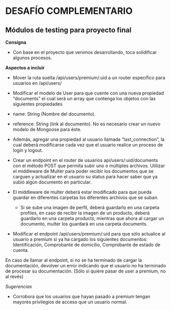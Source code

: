 # **DESAFÍO COMPLEMENTARIO** 
##  **Módulos de testing para proyecto final**

**Consigna**
- Con base en el proyecto que venimos desarrollando, toca solidificar algunos procesos.

**Aspectos a incluir**
- Mover la ruta suelta /api/users/premium/:uid a un router específico para usuarios en /api/users/

- Modificar el modelo de User para que cuente con una nueva propiedad “documents” el cual será un array que contenga los objetos con las siguientes propiedades
 - name: String (Nombre del documento).
 - reference: String (link al documento).
	No es necesario crear un nuevo modelo de Mongoose para éste.

- Además, agregar una propiedad al usuario llamada “last_connection”, la cual deberá modificarse cada vez que el usuario realice un proceso de login y logout.

- Crear un endpoint en el router de usuarios api/users/:uid/documents con el método POST que permita subir uno o múltiples archivos. Utilizar el middleware de Multer para poder recibir los documentos que se carguen y actualizar en el usuario su status para hacer saber que ya subió algún documento en particular.

- El middleware de multer deberá estar modificado para que pueda guardar en diferentes carpetas los diferentes archivos que se suban.
  - Si se sube una imagen de perfil, deberá guardarlo en una carpeta profiles, en caso de recibir la imagen de un producto, deberá guardarlo en una carpeta products, mientras que ahora al cargar un documento, multer los guardará en una carpeta documents.

- Modificar el endpoint /api/users/premium/:uid   para que sólo actualice al usuario a premium si ya ha cargado los siguientes documentos:
Identificación, Comprobante de domicilio, Comprobante de estado de cuenta.

En caso de llamar al endpoint, si no se ha terminado de cargar la documentación, devolver un error indicando que el usuario no ha terminado de procesar su documentación. 
(Sólo si quiere pasar de user a premium, no al revés)

*Sugerencias*
- Corrobora que los usuarios que hayan pasado a premium tengan mayores privilegios de acceso que un usuario normal.




